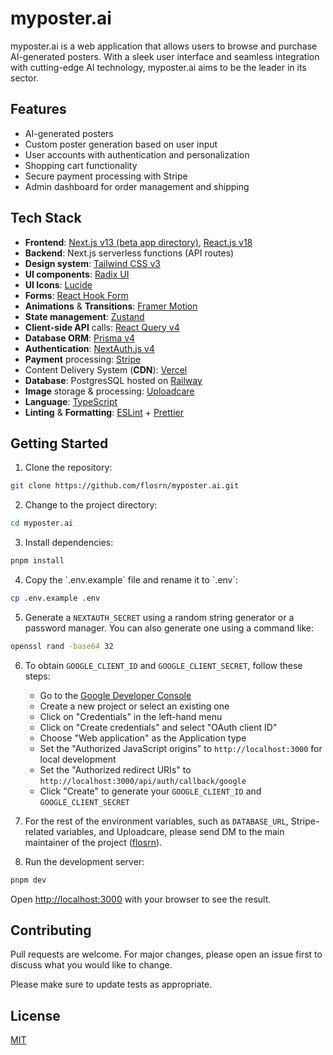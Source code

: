 # myposter.ai

myposter.ai is a web application that allows users to browse and purchase
AI-generated posters. With a sleek user interface and seamless integration with
cutting-edge AI technology, myposter.ai aims to be the leader in its sector.

## Features

- AI-generated posters
- Custom poster generation based on user input
- User accounts with authentication and personalization
- Shopping cart functionality
- Secure payment processing with Stripe
- Admin dashboard for order management and shipping

## Tech Stack

- **Frontend**: [Next.js v13 (beta app directory)](https://beta.nextjs.org/docs/getting-started), [React.js v18](https://react.dev/)
- **Backend**: Next.js serverless functions (API routes)
- **Design system**: [Tailwind CSS v3](https://tailwindcss.com/)
- **UI components**: [Radix UI](https://www.radix-ui.com/)
- **UI Icons**: [Lucide](https://lucide.dev/)
- **Forms**: [React Hook Form](https://react-hook-form.com/)
- **Animations** & **Transitions**: [Framer Motion](https://www.framer.com/motion/)
- **State management**: [Zustand](https://docs.pmnd.rs/zustand/getting-started/introduction)
- **Client-side API** calls: [React Query v4](https://tanstack.com/query/latest/)
- **Database ORM**: [Prisma v4](https://www.prisma.io/)
- **Authentication**: [NextAuth.js v4](https://authjs.dev/)
- **Payment** processing: [Stripe](https://stripe.com/)
- Content Delivery System (**CDN**): [Vercel](https://vercel.com/)
- **Database**: PostgresSQL hosted on [Railway](https://railway.app/)
- **Image** storage & processing: [Uploadcare](https://uploadcare.com/)
- **Language**: [TypeScript](https://www.typescriptlang.org/)
- **Linting** & **Formatting**: [ESLint](https://eslint.org/) + [Prettier](https://prettier.io/)

## Getting Started

1. Clone the repository:

```bash
git clone https://github.com/flosrn/myposter.ai.git
```

2. Change to the project directory:
    
```bash
cd myposter.ai
```

3. Install dependencies:

```bash
pnpm install
```

4. Copy the \`.env.example\` file and rename it to \`.env\`:

```bash
cp .env.example .env
```

5. Generate a `NEXTAUTH_SECRET` using a random string generator or a password
   manager. You can also generate one using a command like:

```bash
openssl rand -base64 32
```

6. To obtain `GOOGLE_CLIENT_ID` and `GOOGLE_CLIENT_SECRET`, follow these steps:

    - Go to
      the [Google Developer Console](https://console.developers.google.com/)
    - Create a new project or select an existing one
    - Click on "Credentials" in the left-hand menu
    - Click on "Create credentials" and select "OAuth client ID"
    - Choose "Web application" as the Application type
    - Set the "Authorized JavaScript origins" to `http://localhost:3000` for
      local development
    - Set the "Authorized redirect URIs"
      to `http://localhost:3000/api/auth/callback/google`
    - Click "Create" to generate your `GOOGLE_CLIENT_ID`
      and `GOOGLE_CLIENT_SECRET`


7. For the rest of the environment variables, such as `DATABASE_URL`,
   Stripe-related variables, and Uploadcare, please send DM to the main maintainer
   of the project ([flosrn](https://github.com/flosrn)).


8. Run the development server:

```bash
pnpm dev
```

Open [http://localhost:3000](http://localhost:3000) with your browser to see the
result.

## Contributing

Pull requests are welcome. For major changes, please open an issue first to
discuss what you would like to change.

Please make sure to update tests as appropriate.

## License

[MIT](https://choosealicense.com/licenses/mit/)
